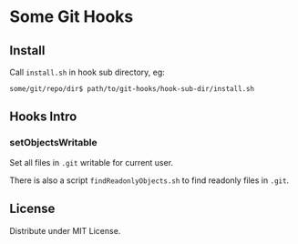 # Some Git Hooks



## Install

Call `install.sh` in hook sub directory, eg:

    some/git/repo/dir$ path/to/git-hooks/hook-sub-dir/install.sh



## Hooks Intro


### setObjectsWritable


Set all files in `.git` writable for current user.

There is also a script `findReadonlyObjects.sh` to find readonly files in `.git`.



## License

Distribute under MIT License.
